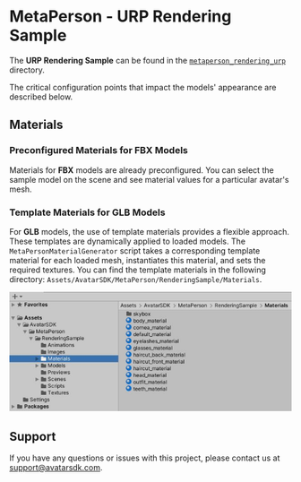 # MetaPerson - URP Rendering Sample

The **URP Rendering Sample** can be found in the [`metaperson_rendering_urp`](./../../main/metaperson_rendering_urp) directory.

The critical configuration points that impact the models' appearance are described below.

## Materials

### Preconfigured Materials for FBX Models

Materials for **FBX** models are already preconfigured. You can select the sample model on the scene and see material values for a particular avatar's mesh.

### Template Materials for GLB Models

For **GLB** models, the use of template materials provides a flexible approach. These templates are dynamically applied to loaded models. 
The `MetaPersonMaterialGenerator` script takes a corresponding template material for each loaded mesh, instantiates this material, and sets the required textures.
You can find the template materials in the following directory: `Assets/AvatarSDK/MetaPerson/RenderingSample/Materials`. 

![Template Materials](./Images/urp/template_materials.JPG "Template Materials")

## Support

If you have any questions or issues with this project, please contact us at <support@avatarsdk.com>.
